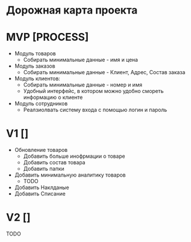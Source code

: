 # Дорожная карта проекта 

# MVP [PROCESS]
  * Модуль товаров
    * Собирать минимальные данные - имя и цена
  * Модуль заказов
    * Собирать минимальные данные - Клиент, Адрес, Состав заказа
  * Модуль клиентов:
    * Собирать минимальные данные - номер и имя
    * Удобный интерфейс, в котором можно удобно смореть информацию о клиенте
  * Модуль сотрудников
    * Реалзиолвать систему входа с помощью логин и пароль


# V1 []
* Обновление товаров
   * Добавить больше инофрмации о товаре
   * Добавить состав товара
   * Добавить папки
* Добавить минимальную аналитику товаров
   * TODO
* Добавить Наклданые
* Добавить Списание


# V2 []
TODO





